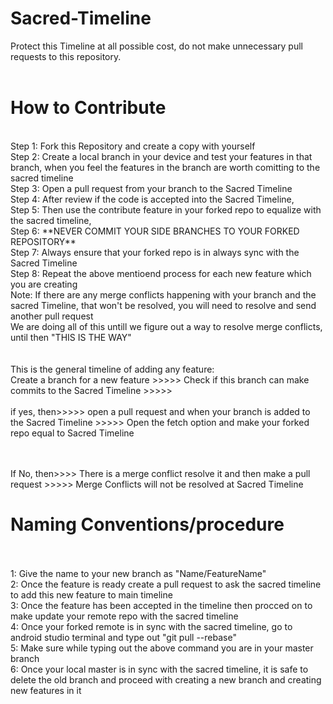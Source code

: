 
# Sacred-Timeline
Protect this Timeline at all possible cost, do not make unnecessary pull requests to this repository.
</br></br>

<h1>How to Contribute</h1>
  
</br>
Step 1: Fork this Repository and create a copy with yourself
</br>
Step 2: Create a local branch in your device and test your features in that branch, when you feel the features in the branch are worth comitting to the sacred timeline
</br>
Step 3: Open a pull request from your branch to the Sacred Timeline
</br>
Step 4: After review if the code is accepted into the Sacred Timeline,
</br>
Step 5: Then use the contribute feature in your forked repo to equalize with the sacred timeline,
</br>
Step 6: **NEVER COMMIT YOUR SIDE BRANCHES TO YOUR FORKED REPOSITORY**
</br>
Step 7: Always ensure that your forked repo is in always sync with the Sacred Timeline 
</br>
Step 8: Repeat the above mentioend process for each new feature which you are creating
</br>
Note: If there are any merge conflicts happening with your branch and the sacred Timeline, that won't be resolved, you will need to resolve and send another pull request
</br>
We are doing all of this untill we figure out a way to resolve merge conflicts, until then "THIS IS THE WAY"
</br>
</br></br>
This is the general timeline of adding any feature:</br>
Create a branch for a new feature >>>>> Check if this branch can make commits to the Sacred Timeline >>>>> 
</br></br>if yes, then>>>>> open a pull request and when your branch is added to the Sacred Timeline >>>>> Open the fetch option and make your forked repo equal to Sacred Timeline 

</br></br>If No, then>>>> There is a merge conflict resolve it and then make a pull request >>>>> Merge Conflicts will not be resolved at Sacred Timeline</br>

<h1>Naming Conventions/procedure  </h1></br>
<br>1: Give the name to your new branch as "Name/FeatureName"
<br>2: Once the feature is ready create a pull request to ask the sacred timeline to add this new feature to main timeline
<br>3: Once the feature has been accepted in the timeline then procced on to make update your remote repo with the sacred timeline 
<br>4: Once your forked remote is in sync with the sacred timeline, go to android studio terminal and type out "git pull --rebase" 
<br>5: Make sure while typing out the above command you are in your master branch
<br>6: Once your local master is in sync with the sacred timeline, it is safe to delete the old branch and proceed with creating a new branch and creating new features in it

